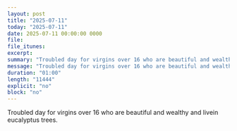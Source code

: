 ```yaml
---
layout: post
title: "2025-07-11"
today: "2025-07-11"
date: 2025-07-11 00:00:00 0000
file:
file_itunes:
excerpt:
summary: "Troubled day for virgins over 16 who are beautiful and wealthy and livein eucalyptus trees."
message: "Troubled day for virgins over 16 who are beautiful and wealthy and livein eucalyptus trees."
duration: "01:00"
length: "11444"
explicit: "no"
block: "no"
---
```

Troubled day for virgins over 16 who are beautiful and wealthy and livein eucalyptus trees.

